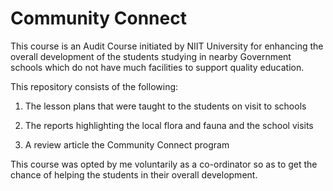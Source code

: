 # Community Connect

This course is an Audit Course initiated by NIIT University for enhancing the overall development of the students studying in nearby Government schools which do not have much facilities to support quality education.

This repository consists of the following:

1. The lesson plans that were taught to the students on visit to schools

2. The reports highlighting the local flora and fauna and the school visits

3. A review article the Community Connect program

This course was opted by me voluntarily as a co-ordinator so as to get the chance of helping the students in their overall development.
